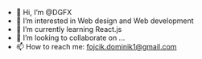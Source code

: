 - 👋 Hi, I’m @DGFX
- 👀 I’m interested in Web design and Web development
- 🌱 I’m currently learning React.js
- 💞️ I’m looking to collaborate on ...
- 📫 How to reach me: fojcik.dominik1@gmail.com

<!---
DGFX/DGFX is a ✨ special ✨ repository because its `README.md` (this file) appears on your GitHub profile.
You can click the Preview link to take a look at your changes.
--->
